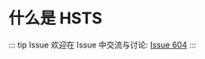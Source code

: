 # 什么是 HSTS 



::: tip Issue 
 欢迎在 Issue 中交流与讨论: [Issue 604](https://github.com/shfshanyue/Daily-Question/issues/604) 
:::




